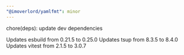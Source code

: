 ```yaml
---
"@imoverlord/yamlfmt": minor
---
```


chore(deps): update dev dependencies

Updates esbuild from 0.21.5 to 0.25.0
Updates tsup from 8.3.5 to 8.4.0
Updates vitest from 2.1.5 to 3.0.7
